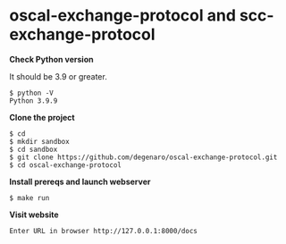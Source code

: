 # oscal-exchange-protocol and scc-exchange-protocol

**Check Python version**

It should be 3.9 or greater.

```
$ python -V
Python 3.9.9
```

**Clone the project**

```
$ cd
$ mkdir sandbox
$ cd sandbox
$ git clone https://github.com/degenaro/oscal-exchange-protocol.git
$ cd oscal-exchange-protocol
```

**Install prereqs and launch webserver**

```
$ make run
```

**Visit website**

```
Enter URL in browser http://127.0.0.1:8000/docs
```
